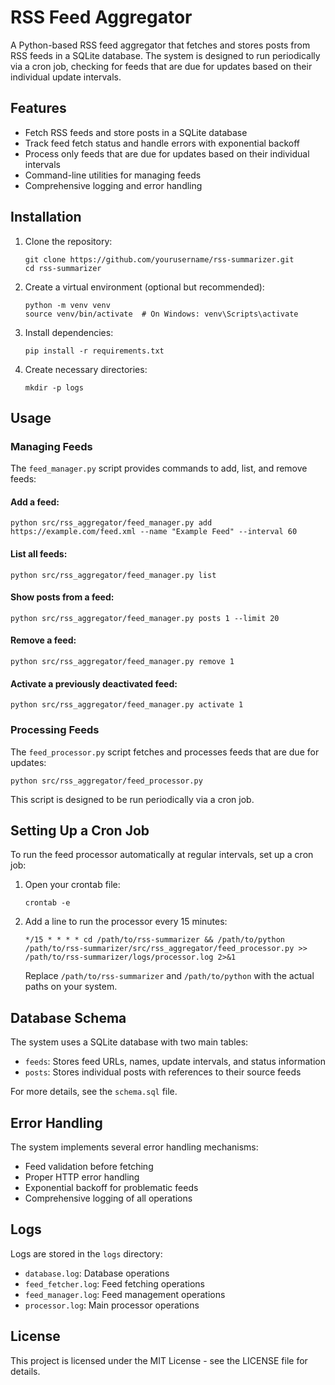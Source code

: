 # RSS Feed Aggregator

A Python-based RSS feed aggregator that fetches and stores posts from RSS feeds in a SQLite database. The system is designed to run periodically via a cron job, checking for feeds that are due for updates based on their individual update intervals.

## Features

- Fetch RSS feeds and store posts in a SQLite database
- Track feed fetch status and handle errors with exponential backoff
- Process only feeds that are due for updates based on their individual intervals
- Command-line utilities for managing feeds
- Comprehensive logging and error handling

## Installation

1. Clone the repository:
   ```
   git clone https://github.com/yourusername/rss-summarizer.git
   cd rss-summarizer
   ```

2. Create a virtual environment (optional but recommended):
   ```
   python -m venv venv
   source venv/bin/activate  # On Windows: venv\Scripts\activate
   ```

3. Install dependencies:
   ```
   pip install -r requirements.txt
   ```

4. Create necessary directories:
   ```
   mkdir -p logs
   ```

## Usage

### Managing Feeds

The `feed_manager.py` script provides commands to add, list, and remove feeds:

#### Add a feed:
```
python src/rss_aggregator/feed_manager.py add https://example.com/feed.xml --name "Example Feed" --interval 60
```

#### List all feeds:
```
python src/rss_aggregator/feed_manager.py list
```

#### Show posts from a feed:
```
python src/rss_aggregator/feed_manager.py posts 1 --limit 20
```

#### Remove a feed:
```
python src/rss_aggregator/feed_manager.py remove 1
```

#### Activate a previously deactivated feed:
```
python src/rss_aggregator/feed_manager.py activate 1
```

### Processing Feeds

The `feed_processor.py` script fetches and processes feeds that are due for updates:

```
python src/rss_aggregator/feed_processor.py
```

This script is designed to be run periodically via a cron job.

## Setting Up a Cron Job

To run the feed processor automatically at regular intervals, set up a cron job:

1. Open your crontab file:
   ```
   crontab -e
   ```

2. Add a line to run the processor every 15 minutes:
   ```
   */15 * * * * cd /path/to/rss-summarizer && /path/to/python /path/to/rss-summarizer/src/rss_aggregator/feed_processor.py >> /path/to/rss-summarizer/logs/processor.log 2>&1
   ```

   Replace `/path/to/rss-summarizer` and `/path/to/python` with the actual paths on your system.

## Database Schema

The system uses a SQLite database with two main tables:

- `feeds`: Stores feed URLs, names, update intervals, and status information
- `posts`: Stores individual posts with references to their source feeds

For more details, see the `schema.sql` file.

## Error Handling

The system implements several error handling mechanisms:

- Feed validation before fetching
- Proper HTTP error handling
- Exponential backoff for problematic feeds
- Comprehensive logging of all operations

## Logs

Logs are stored in the `logs` directory:

- `database.log`: Database operations
- `feed_fetcher.log`: Feed fetching operations
- `feed_manager.log`: Feed management operations
- `processor.log`: Main processor operations

## License

This project is licensed under the MIT License - see the LICENSE file for details.
